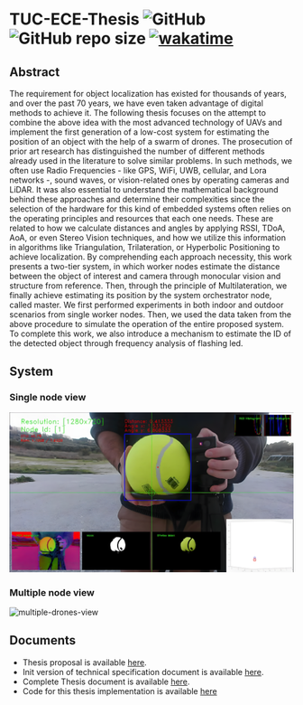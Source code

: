 # TUC-ECE-Thesis ![GitHub](https://img.shields.io/github/license/CSpyridakis/TUC-ECE-Thesis) ![GitHub repo size](https://img.shields.io/github/repo-size/CSpyridakis/TUC-ECE-Thesis) [![wakatime](https://wakatime.com/badge/user/1d822293-dbdb-48db-9b57-0fc9df520d2c/project/1d62f158-1b82-4fa4-8a62-7bbf2c6b27d1.svg)](https://wakatime.com/badge/user/1d822293-dbdb-48db-9b57-0fc9df520d2c/project/1d62f158-1b82-4fa4-8a62-7bbf2c6b27d1)


## Abstract
The requirement for object localization has existed for thousands of years, and over the past 70 years, we have even taken advantage of digital methods to achieve it.
The following thesis focuses on the attempt to combine the above idea with the most advanced technology of UAVs and implement the first generation of a low-cost system for estimating the position of an object with the help of a swarm of drones.
The prosecution of prior art research has distinguished the number of different methods already used in the literature to solve similar problems.
In such methods, we often use Radio Frequencies - like GPS, WiFi, UWB, cellular, and Lora networks -, sound waves, or vision-related ones by operating cameras and LiDAR.
It was also essential to understand the mathematical background behind these approaches and determine their complexities since the selection of the hardware for this kind of embedded systems often relies on the operating principles and resources that each one needs.
These are related to how we calculate distances and angles by applying RSSI, TDoA, AoA, or even Stereo Vision techniques, and how we utilize this information in algorithms like Triangulation, Trilateration, or Hyperbolic Positioning to achieve localization.
By comprehending each approach necessity, this work presents a two-tier system, in which worker nodes estimate the distance between the object of interest and camera through monocular vision and structure from reference. Then, through the principle of Multilateration, we finally achieve estimating its position by the system orchestrator node, called master.
We first performed experiments in both indoor and outdoor scenarios from single worker nodes. Then, we used the data taken from the above procedure to simulate the operation of the entire proposed system. To complete this work, we also introduce a mechanism to estimate the ID of the detected object through frequency analysis of flashing led.

## System
### Single node view
![single-drone-view](Images/Experiments-Results/node-view.png)
### Multiple node view
![multiple-drones-view](Images/Experiments-Results/multiple-nodes/combined/myimage.gif)

## Documents
* Thesis proposal is available [here](doc/Thesis%20Proposal%20-%20Design%20and%20Implementation%20of%20a%20Low%20Cost%20Embedded%20System%20for%20Localization%20of%20Drones%20Flying%20in%20Swarms.pdf).
* Init version of technical specification document is available [here](doc/drone-mocap-technical-specs.pdf).
* Complete Thesis document is available [here](doc/Design%20and%20Implementation%20of%20a%20Low%20Cost%20Embedded%20System%20for%20Localization%20of%20Drones%20Flying%20in%20Swarms.pdf).
* Code for this thesis implementation is available [here](https://github.com/CSpyridakis/ros_drone_swarm_mocap)
